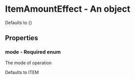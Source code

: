

# ItemAmountEffect - An object



Defaults to {}



## Properties



### mode - Required enum



 The mode of operation



Defaults to ITEM

